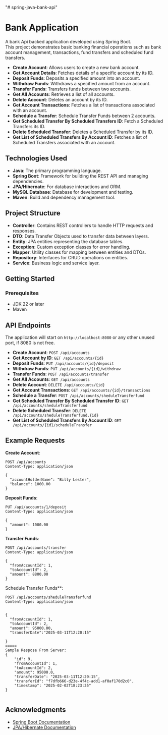 "# spring-java-bank-api" 

# Bank Application

A bank Api backed application developed using Spring Boot.  
This project demonstrates basic banking financial  operations such as bank account management, transactions, fund transfers and scheduled fund transfers. 


- **Create Account**: Allows users to create a new bank account.
- **Get Account Details**: Fetches details of a specific account by its ID.
- **Deposit Funds**: Deposits a specified amount into an account.
- **Withdraw Funds**: Withdraws a specified amount from an account.
- **Transfer Funds**: Transfers funds between two accounts.
- **Get All Accounts**: Retrieves a list of all accounts.
- **Delete Account**: Deletes an account by its ID.
- **Get Account Transactions**: Fetches a list of transactions associated with an account.
- **Schedule a Transfer**: Schedule Transfer Funds between 2 accounts.
- **Get Scheduled Transfer By Scheduled Transfers ID**: Fetch a Scheduled Transfers its ID.
- **Delete Scheduled Transfer**: Deletes a Scheduled Transfer by its ID.
- **Get List of Scheduled Transfers By Account ID**: Fetches a list of Scheduled Transfers associated with an account.

## Technologies Used

- **Java**: The primary programming language.
- **Spring Boot**: Framework for building the REST API and managing dependencies.
- **JPA/Hibernate**: For database interactions and ORM.
- **MySQL Database**: Database for development and testing.
- **Maven**: Build and dependency management tool.

## Project Structure

- **Controller**: Contains REST controllers to handle HTTP requests and responses.
- **DTO**: Data Transfer Objects used to transfer data between layers.
- **Entity**: JPA entities representing the database tables.
- **Exception**: Custom exception classes for error handling.
- **Mapper**: Utility classes for mapping between entities and DTOs.
- **Repository**: Interfaces for CRUD operations on entities.
- **Service**: Business logic and service layer.

## Getting Started

### Prerequisites

- JDK 22 or later
- Maven

## API Endpoints

The application will start on `http://localhost:8080` or any other unused port, if 8080 is not free.

- **Create Account**: `POST /api/accounts`
- **Get Account by ID**: `GET /api/accounts/{id}`
- **Deposit Funds**: `PUT /api/accounts/{id}/deposit`
- **Withdraw Funds**: `PUT /api/accounts/{id}/withdraw`
- **Transfer Funds**: `POST /api/accounts/transfer`
- **Get All Accounts**: `GET /api/accounts`
- **Delete Account**: `DELETE /api/accounts/{id}`
- **Get Account Transactions**: `GET /api/accounts/{id}/transactions`
- **Schedule a Transfer**: `POST /api/accounts/sheduleTransferfund`
- **Get Scheduled Transfer By Scheduled Transfer ID**: `GET /api/accounts/sheduleTransferfund`
- **Delete Scheduled Transfer**: `DELETE /api/accounts/sheduleTransferfund.{id}`
- **Get List of Scheduled Transfers By Account ID**: `GET /api/accounts/{id}/scheduleTransfer`



## Example Requests

**Create Account**:
```http
POST /api/accounts
Content-Type: application/json

{
  "accountHolderName": "Billy Lester",
  "balance": 1000.00
}
```

**Deposit Funds**:
```http
PUT /api/accounts/1/deposit
Content-Type: application/json

{
  "amount": 1000.00
}
```

**Transfer Funds**:
```http
POST /api/accounts/transfer
Content-Type: application/json

{
  "fromAccountId": 1,
  "toAccountId": 2,
  "amount": 8800.00
}
```

Schedule Transfer Funds**:
```http
POST /api/accounts/sheduleTransferfund
Content-Type: application/json


{
  "fromAccountId": 1,
  "toAccountId": 2,
  "amount": 95000.00,
  "transferDate":"2025-03-11T12:20:15"

}
=====
Sample Respose From Server:
{
    "id": 9,
    "fromAccountId": 1,
    "toAccountId": 2,
    "amount": 95000.0,
    "transferDate": "2025-03-11T12:20:15",
    "transferId": "f7dfb666-d23e-4f4c-add1-af0af170d2c0",
    "timestamp": "2025-02-02T18:23:35"
}


```


## Acknowledgments

- [Spring Boot Documentation](https://spring.io/projects/spring-boot)
- [JPA/Hibernate Documentation](https://hibernate.org/)

